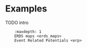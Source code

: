 # Examples

TODO intro

```{toctree}
    :maxdepth: 1
    ERDS maps <erds_maps>
    Event Related Potentials <erp>
```
